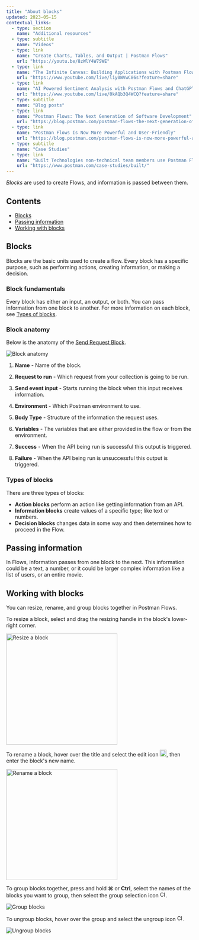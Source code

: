 ```yaml
---
title: "About blocks"
updated: 2023-05-15
contextual_links:
  - type: section
    name: "Additional resources"
  - type: subtitle
    name: "Videos"
  - type: link
    name: "Create Charts, Tables, and Output | Postman Flows"
    url: "https://youtu.be/8zWlY4W7SWE"
  - type: link
    name: "The Infinite Canvas: Building Applications with Postman Flows"
    url: "https://www.youtube.com/live/liy0WVwC86s?feature=share"
  - type: link
    name: "AI Powered Sentiment Analysis with Postman Flows and ChatGPT"
    url: "https://www.youtube.com/live/0kAQb3Q4WCQ?feature=share"
  - type: subtitle
    name: "Blog posts"
  - type: link
    name: "Postman Flows: The Next Generation of Software Development"
    url: "https://blog.postman.com/postman-flows-the-next-generation-of-software-development/"
  - type: link
    name: "Postman Flows Is Now More Powerful and User-Friendly"
    url: "https://blog.postman.com/postman-flows-is-now-more-powerful-and-user-friendly/"
  - type: subtitle
    name: "Case Studies"
  - type: link
    name: "Built Technologies non-technical team members use Postman Flows"
    url: "https://www.postman.com/case-studies/built/"
---
```


_Blocks_ are used to create Flows, and information is passed between them.

## Contents

* [Blocks](#blocks)
* [Passing information](#passing-information)
* [Working with blocks](#working-with-blocks)

## Blocks

Blocks are the basic units used to create a flow. Every block has a specific purpose, such as performing actions, creating information, or making a decision.

### Block fundamentals

Every block has either an input, an output, or both. You can pass information from one block to another. For more information on each block, see [Types of blocks](#types-of-blocks).

### Block anatomy

Below is the anatomy of the [Send Request Block](/docs/postman-flows/reference/blocks-list/#send-request).

![Block anatomy](https://assets.postman.com/postman-docs/v10/flows-resize-block-v10.jpg)

1. **Name** - Name of the block.

2. **Request to run** - Which request from your collection is going to be run.

3. **Send event input** - Starts running the block when this input receives information.

4. **Environment** - Which Postman environment to use.

5. **Body Type** - Structure of the information the request uses.

6. **Variables** - The variables that are either provided in the flow or from the environment.

7. **Success** - When the API being run is successful this output is triggered.

8. **Failure** - When the API being run is unsuccessful this output is triggered.

### Types of blocks

There are three types of blocks:

* **Action blocks** perform an action like getting information from an API.
* **Information blocks** create values of a specific type; like text or numbers.
* **Decision blocks** changes data in some way and then determines how to proceed in the Flow.

## Passing information

In Flows, information passes from one block to the next. This information could be a text, a number, or it could be larger complex information like a list of users, or an entire movie.

## Working with blocks

You can resize, rename, and group blocks together in Postman Flows.

To resize a block, select and drag the resizing handle in the block's lower-right corner.

<img alt="Resize a block" src="https://assets.postman.com/postman-docs/v10/flows-resize-block-v10.jpg" width="300px">

To rename a block, hover over the title and select the edit icon <img alt="Edit icon" src="https://assets.postman.com/postman-docs/documentation-edit-icon-v8-10.jpg#icon" width="18px">, then enter the block's new name.

<img alt="Rename a block" src="https://assets.postman.com/postman-docs/v10/flows-rename-block-v10.jpg" width="300px">

To group blocks together, press and hold **⌘** or **Ctrl**, select the names of the blocks you want to group, then select the group selection icon <img alt="Close icon" src="https://assets.postman.com/postman-docs/v10/flows-group-icon-v10.jpg#icon" width="16px">.

![Group blocks](https://assets.postman.com/postman-docs/v10/flows-group-blocks-v10-1.gif)

To ungroup blocks, hover over the group and select the ungroup icon <img alt="Close icon" src="https://assets.postman.com/postman-docs/v10/flows-ungroup-icon-v10.jpg#icon" width="16px">.

![Ungroup blocks](https://assets.postman.com/postman-docs/v10/flows-ungroup-blocks-v10-1.gif)
